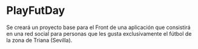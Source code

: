 # PlayFutDay
Se creará un proyecto base para el Front de una aplicación que consistirá en una red social para personas que les gusta exclusivamente el fútbol de la zona de Triana (Sevilla).
